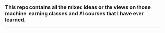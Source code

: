 ### This repo contains all the mixed ideas or the views on those machine learning classes and AI courses that I have ever learned.
---
